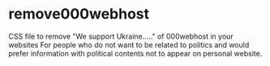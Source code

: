 # remove000webhost
CSS file to remove "We support Ukraine....." of 000webhost in your websites
For people who do not want to be related to politics and would prefer information with political contents not to appear on personal website.
